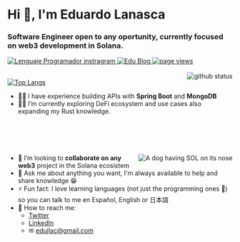 <h1>Hi 👋, I'm Eduardo Lanasca</h1>

<h3>Software Engineer open to any oportunity, currently focused on web3 development in Solana.</h3>

<a href="https://www.instagram.com/lenguajeprogramador/">
	<img src="https://img.shields.io/badge/Lenguaje Programador-+30k-blueviolet?style=flat&logo=instagram" alt="Lenguaje Programador instragram"/>
</a>
<a href="https://edulanasca.hashnode.dev/">
  <img src="https://img.shields.io/badge/Blog-passing-success?style=flat&logo=hashnode" alt="Edu Blog"/>
</a>
<a href="https://github.com/edulanasca/edulanasca">
  <img src="https://komarev.com/ghpvc/?username=edulanasca" alt="page views"/>
</a>

<br>
<br>

<a href="https://github.com/anuraghazra/github-readme-stats">
  <img align="right" src="https://github-readme-stats.vercel.app/api?username=edulanasca&count_private=true" alt="github status"/>
</a>

[![Top Langs](https://github-readme-stats.vercel.app/api/top-langs/?username=edulanasca)](https://github.com/anuraghazra/github-readme-stats)

- 👨‍💻 I have experience building APIs with **Spring Boot** and **MongoDB**
- 👨‍🔬 I’m currently exploring DeFi ecosystem and use cases also expanding my Rust knowledge.
<br>
<br>
<h1></h1>

<img align="right" alt="A dog having SOL on its nose" src="https://media.giphy.com/media/ejzh6gqG1FYj5Zy1dU/giphy-downsized.gif" />

- 👯 I’m looking to **collaborate on any web3** project in the Solana ecosistem
- 💬 Ask me about anything you want, I'm always available to help and share knowledge 😁
- ⚡ Fun fact: I love learning languages (not just the programming ones 🤭) so you can talk to me en Español, English or 日本語
- 📡 How to reach me:
	- [Twitter](https://twitter.com/edjlac)
	- [LinkedIn](https://www.linkedin.com/in/eduardolanasca/)
	- ✉ edujlac@gmail.com
